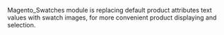 Magento_Swatches module is replacing default product attributes text values with swatch images, for more convenient product displaying and selection.
